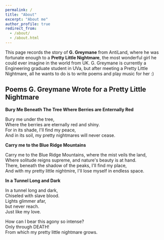 ```yaml
---
permalink: /
title: "About"
excerpt: "About me"
author_profile: true
redirect_from: 
  - /about/
  - /about.html
---
```


This page records the story of **G. Greymane** from AntiLand, where he was fortunate enough to a **Pretty Little Nightmare**, the most wonderful girl he could ever imagine in the world from UK. G. Greymane is currently a Engineering graduate student in UVa, but after meeting a Pretty Little Nightmare, all he wants to do is to write poems and play music for her :)

Poems G. Greymane Wrote for a Pretty Little Nightmare
------
**Bury Me Beneath The Tree Where Berries are Enternally Red**

Bury me under the tree,   
Where the berries are eternally red and shiny.   
For in its shade, I'll find my peace,   
And in its soil, my pretty nightmares will never cease.   


**Carry me to the Blue Ridge Mountains**

Carry me to the Blue Ridge Mountains, where the mist veils the land,    
Where solitude reigns supreme, and nature's beauty is at hand.    
There, beneath the shadow of the peaks, I'll find my place,    
And with my pretty little nightmire, I'll lose myself in endless space.    


**In a Tunnel Long and Dark**

In a tunnel long and dark,    
Chiseled with slave blood.    
Lights glimmer afar,   
but never reach.   
Just like my love.    

How can I bear this agony so intense?   
Only through DEATH!    
From which my pretty little nightmare grows.
